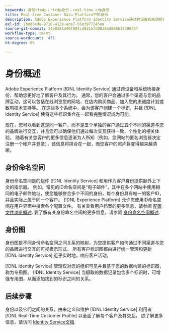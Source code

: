 ```yaml
---
keywords: 身份rtcdp；rtcdp身份；real-time cdp身份
title: Real-time Customer Data Platform中的身份
description: Adobe Experience Platform Identity Service通过跨设备和系统桥接身份，帮助您更好地了解客户及其行为。
exl-id: 2b0d84de-9710-412e-ace7-56e3977245aa
source-git-commit: 34e0381d40f884cd92157d08385d889b1739845f
workflow-type: tm+mt
source-wordcount: '431'
ht-degree: 0%

---
```


# 身份概述

Adobe Experience Platform [!DNL Identity Service] 通过跨设备和系统桥接身份，帮助您更好地了解客户及其行为。 通常，您的客户会通过多个渠道与您的品牌互动，这可以包括在线浏览您的网站、在店内购买商品、加入您的忠诚度计划或致电技术支持等。 在这些多个系统中，会为该客户创建一个标识，并且 [!DNL Identity Service] 使将这些标识集合在一起看完整情况成为可能。

现在，您可以看到这是同一客户，而不是五个单独的客户通过五个不同的渠道与您的品牌进行交互，并且您可以确保他们通过每次交互获得一致、个性化的相关体验。 随着有关您客户的更多信息逐渐为人所知（例如，您网站的匿名浏览器决定注册一个帐户并登录），该信息将拼合在一起，而您客户的照片将变得越来越清晰。

## 身份命名空间

身份命名空间是的组件 [!DNL Identity Service] 和用作为客户身份提供额外上下文的指示器。 例如，常见的ID命名空间是“电子邮件”，其中在多个网站中使用相同的电子邮件地址，使您能够拼合多个不同的身份，每个身份具有唯一的客户ID，并且实际上属于同一个客户。 [!DNL Experience Platform] 允许您使用ID命名空间在用户界面中搜索各个配置文件。 有关查看用户档案的更多信息，请参阅 [配置文件浏览概述](profile-browse.md). 要了解有关身份命名空间的更多信息，请参阅 [身份命名空间概述](../../identity-service/namespaces.md).

## 身份图

身份图是不同身份命名空间之间关系的映射，为您提供客户如何通过不同渠道与您的品牌进行交互的可视表示形式。 所有客户标识图都由进行统一管理和更新 [!DNL Identity Service] 近乎实时地，响应客户活动。

[!DNL Identity Service] 管理仅对您的组织可见并且基于您的数据构建的标识图，称为专用图。 [!DNL Identity Service] 当摄取的数据记录包含多个标识时，可增强专用图，从而添加找到的标识之间的关系。

## 后续步骤

身份以及它们之间的关系，由来定义和维护 [!DNL Identity Service] 利用者 [!DNL Real-Time Customer Profile] 以全面了解每个客户及其交互。 欲了解更多信息，请访问 [Identity Service文档](../../identity-service/home.md).
